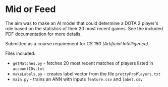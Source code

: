 # Mid or Feed

The aim was to make an AI model that could determine a DOTA 2 player's role based on the statistics of their 20 most recent games. See the included PDF documentation for more details.

Submitted as a course requirement for _CS 180 (Artificial Intelligence)_.

Files included:
 - `getMatches.py` - fetches 20 most recent matches of players listed in `accountIDs.txt`
 - `makeLabels.py` - creates label vector from the file `prettyProPlayers.txt`
 - `main.py` - trains an ANN with inputs `feature.csv` and `label.csv`
